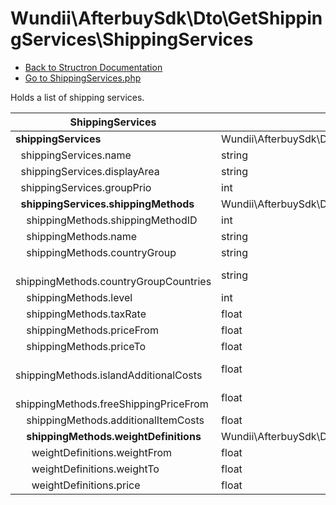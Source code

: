 # Wundii\AfterbuySdk\Dto\GetShippingServices\ShippingServices
- [Back to Structron Documentation](./../_Structron.md)
- [Go to ShippingServices.php](./../../src/Dto/GetShippingServices/ShippingServices.php)

Holds a list of shipping services.

| ShippingServices                                    | Type                                                         | Default  | Description |
| --------------------------------------------------- | ------------------------------------------------------------ | -------- | ----------- |
| **shippingServices**                                | Wundii\AfterbuySdk\Dto\GetShippingServices\ShippingService[] | []       |             |
| &nbsp; shippingServices.name                        | string                                                       | required |             |
| &nbsp; shippingServices.displayArea                 | string                                                       | null     |             |
| &nbsp; shippingServices.groupPrio                   | int                                                          | 0        |             |
| **&nbsp; shippingServices.shippingMethods**         | Wundii\AfterbuySdk\Dto\GetShippingServices\ShippingMethod[]  | []       |             |
| &nbsp; &nbsp; shippingMethods.shippingMethodID      | int                                                          | required |             |
| &nbsp; &nbsp; shippingMethods.name                  | string                                                       | required |             |
| &nbsp; &nbsp; shippingMethods.countryGroup          | string                                                       | null     |             |
| &nbsp; &nbsp; shippingMethods.countryGroupCountries | string                                                       | null     |             |
| &nbsp; &nbsp; shippingMethods.level                 | int                                                          | null     |             |
| &nbsp; &nbsp; shippingMethods.taxRate               | float                                                        | null     |             |
| &nbsp; &nbsp; shippingMethods.priceFrom             | float                                                        | null     |             |
| &nbsp; &nbsp; shippingMethods.priceTo               | float                                                        | null     |             |
| &nbsp; &nbsp; shippingMethods.islandAdditionalCosts | float                                                        | null     |             |
| &nbsp; &nbsp; shippingMethods.freeShippingPriceFrom | float                                                        | null     |             |
| &nbsp; &nbsp; shippingMethods.additionalItemCosts   | float                                                        | null     |             |
| **&nbsp; &nbsp; shippingMethods.weightDefinitions** | Wundii\AfterbuySdk\Dto\GetShippingServices\WeightDefinitions | null     |             |
| &nbsp; &nbsp; &nbsp; weightDefinitions.weightFrom   | float                                                        | required |             |
| &nbsp; &nbsp; &nbsp; weightDefinitions.weightTo     | float                                                        | required |             |
| &nbsp; &nbsp; &nbsp; weightDefinitions.price        | float                                                        | required |             |
